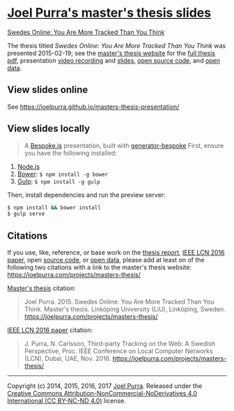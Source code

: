 # [Joel Purra's master's thesis slides](https://joelpurra.com/projects/masters-thesis/)

[Swedes Online: You Are More Tracked Than You Think](https://joelpurra.com/projects/masters-thesis/)

The thesis titled *Swedes Online: You Are More Tracked Than You Think* was presented 2015-02-19; see the [master's thesis website](https://joelpurra.com/projects/masters-thesis/) for the [full thesis pdf](https://files.joelpurra.com/projects/masters-thesis/documents/v1.0.0/joel-purra_masters-thesis_2015-04-23T1353Z_v1.0.0_report.pdf), presentation [video recording](https://joelpurra.com/projects/masters-thesis/#presentation) and [slides](https://joelpurra.github.io/masters-thesis-presentation/), [open source code](https://joelpurra.com/projects/masters-thesis/#open-source), and [open data](https://joelpurra.com/projects/masters-thesis/#open-data).



## View slides online

See https://joelpurra.github.io/masters-thesis-presentation/



## View slides locally

> A [Bespoke.js](http://markdalgleish.com/projects/bespoke.js) presentation, built with [generator-bespoke](https://github.com/markdalgleish/generator-bespoke)
First, ensure you have the following installed:

1. [Node.js](https://nodejs.org)
2. [Bower](https://bower.io): `$ npm install -g bower`
3. [Gulp](http://gulpjs.com): `$ npm install -g gulp`

Then, install dependencies and run the preview server:

```bash
$ npm install && bower install
$ gulp serve
```
## Citations

If you use, like, reference, or base work on the [thesis report](https://joelpurra.com/projects/masters-thesis/#thesis), [IEEE LCN 2016 paper](https://joelpurra.com/projects/masters-thesis/#ieee-lcn-2016), open [source code](https://joelpurra.com/projects/masters-thesis/#open-source), or [open data](https://joelpurra.com/projects/masters-thesis/#open-data), please add at least on of the following two citations with a link to the master's thesis website: https://joelpurra.com/projects/masters-thesis/

[Master's thesis](https://joelpurra.com/projects/masters-thesis/#thesis) citation:

> Joel Purra. 2015. Swedes Online: You Are More Tracked Than You Think. Master's thesis. Linköping University (LiU), Linköping, Sweden. https://joelpurra.com/projects/masters-thesis/


[IEEE LCN 2016 paper](https://joelpurra.com/projects/masters-thesis/#ieee-lcn-2016) citation:

> J. Purra, N. Carlsson, Third-party Tracking on the Web: A Swedish Perspective, Proc. IEEE Conference on Local Computer Networks (LCN), Dubai, UAE, Nov. 2016. https://joelpurra.com/projects/masters-thesis/



---

Copyright (c) 2014, 2015, 2016, 2017 [Joel Purra](https://joelpurra.com/). Released under the [Creative Commons Attribution-NonCommercial-NoDerivatives 4.0 International (CC BY-NC-ND 4.0)](https://creativecommons.org/licenses/by-nc-nd/4.0/) license.
